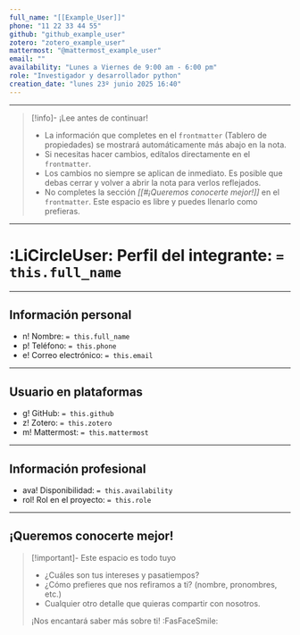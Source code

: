 ```yaml
---
full_name: "[[Example_User]]"
phone: "11 22 33 44 55"
github: "github_example_user"
zotero: "zotero_example_user"
mattermost: "@mattermost_example_user"
email: ""
availability: "Lunes a Viernes de 9:00 am - 6:00 pm"
role: "Investigador y desarrollador python"
creation_date: "lunes 23º junio 2025 16:40"
---
```


---
> [!info]- ¡Lee antes de continuar!  
> - La información que completes en el `frontmatter` (Tablero de propiedades) se mostrará automáticamente más abajo en la nota.
> - Si necesitas hacer cambios, edítalos directamente en el `frontmatter`.
> - Los cambios no siempre se aplican de inmediato. Es posible que debas cerrar y volver a abrir la nota para verlos reflejados.
> - No completes la sección _[[#¡Queremos conocerte mejor!]]_ en el `frontmatter`. Este espacio es libre y puedes llenarlo como prefieras.

---
# :LiCircleUser: **Perfil del integrante**: `= this.full_name` 

--- 
## Información personal 

- n!  Nombre: `= this.full_name` 
- p!  Teléfono: `= this.phone`
- e!  Correo electrónico: `= this.email`

---
## Usuario en plataformas

- g! GitHub: `= this.github`
- z! Zotero: `= this.zotero`
- m! Mattermost: `= this.mattermost` 

---
## Información profesional 

- ava! Disponibilidad: `= this.availability`
- rol! Rol en el proyecto: `= this.role`   

--- 

## ¡Queremos conocerte mejor!

> [!important]- Este espacio es todo tuyo
> - ¿Cuáles son tus intereses y pasatiempos?
> - ¿Cómo prefieres que nos refiramos a ti? (nombre, pronombres, etc.)
> - Cualquier otro detalle que quieras compartir con nosotros.
> 
> ¡Nos encantará saber más sobre ti! :FasFaceSmile:

